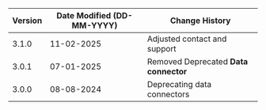 | **Version** | **Date Modified (DD-MM-YYYY)** | **Change History**                      |
|-------------|--------------------------------|-----------------------------------------|
| 3.1.0       | 11-02-2025                     | Adjusted contact and support            |
| 3.0.1       | 07-01-2025                     | Removed Deprecated **Data connector**   |
| 3.0.0       | 08-08-2024                     | Deprecating data connectors             |